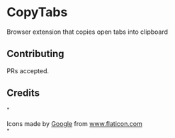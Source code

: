 # CopyTabs

Browser extension that copies open tabs into clipboard

## Contributing

PRs accepted.

## Credits

"<div>Icons made by <a href="https://www.flaticon.com/authors/google" title="Google">Google</a> from <a href="https://www.flaticon.com/" title="Flaticon">www.flaticon.com</a></div>" 
